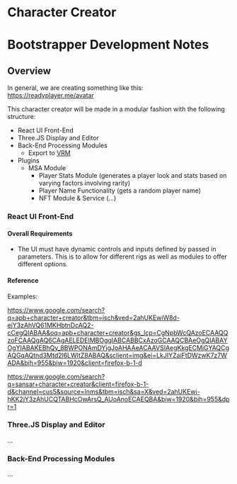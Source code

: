 # Character Creator

# Bootstrapper Development Notes

## Overview

In general, we are creating something like this: https://readyplayer.me/avatar

This character creator will be made in a modular fashion with the following structure:

* React UI Front-End
* Three.JS Display and Editor
* Back-End Processing Modules
  * Export to [VRM](https://github.com/vrm-c/vrm-specification/tree/master/specification)
* Plugins
  * MSA Module
    * Player Stats Module (generates a player look and stats based on varying factors involving rarity)
    * Player Name Functionality (gets a random player name)
    * NFT Module & Service (...)

### React UI Front-End

#### Overall Requirements
* The UI must have dynamic controls and inputs defined by passed in parameters. This is to allow for different rigs as well as modules to offer different options.

#### Reference

Examples:

https://www.google.com/search?q=apb+character+creator&tbm=isch&ved=2ahUKEwiW8d-ejY3zAhVQ61MKHbtnDcAQ2-cCegQIABAA&oq=apb+character+creator&gs_lcp=CgNpbWcQAzoECAAQQzoFCAAQgAQ6CAgAELEDEIMBOggIABCABBCxAzoGCAAQCBAeOgQIABAYOgYIABAKEBhQy_8BWPONAmDYjgJoAHAAeACAAVSIAegKkgECMjGYAQCgAQGqAQtnd3Mtd2l6LWltZ8ABAQ&sclient=img&ei=LkJIYZaiFtDWzwK7z7WADA&bih=955&biw=1920&client=firefox-b-1-d

https://www.google.com/search?q=sansar+character+creator&client=firefox-b-1-d&channel=cus5&source=lnms&tbm=isch&sa=X&ved=2ahUKEwi-hKK2jY3zAhUCQTABHcOwArsQ_AUoAnoECAEQBA&biw=1920&bih=955&dpr=1

### Three.JS Display and Editor

...

### Back-End Processing Modules

...
